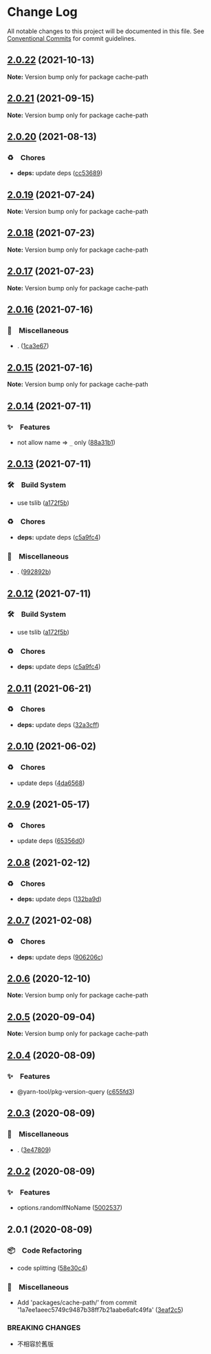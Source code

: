 # Change Log

All notable changes to this project will be documented in this file.
See [Conventional Commits](https://conventionalcommits.org) for commit guidelines.

## [2.0.22](https://github.com/bluelovers/ws-yarn-workspaces/compare/cache-path@2.0.21...cache-path@2.0.22) (2021-10-13)

**Note:** Version bump only for package cache-path





## [2.0.21](https://github.com/bluelovers/ws-yarn-workspaces/compare/cache-path@2.0.20...cache-path@2.0.21) (2021-09-15)

**Note:** Version bump only for package cache-path





## [2.0.20](https://github.com/bluelovers/ws-yarn-workspaces/compare/cache-path@2.0.19...cache-path@2.0.20) (2021-08-13)


### ♻️　Chores

* **deps:** update deps ([cc53689](https://github.com/bluelovers/ws-yarn-workspaces/commit/cc53689dadd1334672807d4737c0e6400b15aba0))





## [2.0.19](https://github.com/bluelovers/ws-yarn-workspaces/compare/cache-path@2.0.18...cache-path@2.0.19) (2021-07-24)

**Note:** Version bump only for package cache-path





## [2.0.18](https://github.com/bluelovers/ws-yarn-workspaces/compare/cache-path@2.0.17...cache-path@2.0.18) (2021-07-23)

**Note:** Version bump only for package cache-path





## [2.0.17](https://github.com/bluelovers/ws-yarn-workspaces/compare/cache-path@2.0.16...cache-path@2.0.17) (2021-07-23)

**Note:** Version bump only for package cache-path





## [2.0.16](https://github.com/bluelovers/ws-yarn-workspaces/compare/cache-path@2.0.14...cache-path@2.0.16) (2021-07-16)


### 🔖　Miscellaneous

* . ([1ca3e67](https://github.com/bluelovers/ws-yarn-workspaces/commit/1ca3e671f12b47170bfdd2f38e9e515f3d63d961))





## [2.0.15](https://github.com/bluelovers/ws-yarn-workspaces/compare/cache-path@2.0.14...cache-path@2.0.15) (2021-07-16)

**Note:** Version bump only for package cache-path





## [2.0.14](https://github.com/bluelovers/ws-yarn-workspaces/compare/cache-path@2.0.13...cache-path@2.0.14) (2021-07-11)


### ✨　Features

* not allow name => `_` only ([88a31b1](https://github.com/bluelovers/ws-yarn-workspaces/commit/88a31b1731058e13507da34a33cf4b8818f47ac2))





## [2.0.13](https://github.com/bluelovers/ws-yarn-workspaces/compare/cache-path@2.0.11...cache-path@2.0.13) (2021-07-11)


### 🛠　Build System

* use tslib ([a172f5b](https://github.com/bluelovers/ws-yarn-workspaces/commit/a172f5b85b6b74256ebc8707435e0756adfd533a))


### ♻️　Chores

* **deps:** update deps ([c5a9fc4](https://github.com/bluelovers/ws-yarn-workspaces/commit/c5a9fc47e24cc599de16024f960b6dff12741d2f))


### 🔖　Miscellaneous

* . ([992892b](https://github.com/bluelovers/ws-yarn-workspaces/commit/992892bbf110cad2a8ee559521fc64506700e228))





## [2.0.12](https://github.com/bluelovers/ws-yarn-workspaces/compare/cache-path@2.0.11...cache-path@2.0.12) (2021-07-11)


### 🛠　Build System

* use tslib ([a172f5b](https://github.com/bluelovers/ws-yarn-workspaces/commit/a172f5b85b6b74256ebc8707435e0756adfd533a))


### ♻️　Chores

* **deps:** update deps ([c5a9fc4](https://github.com/bluelovers/ws-yarn-workspaces/commit/c5a9fc47e24cc599de16024f960b6dff12741d2f))





## [2.0.11](https://github.com/bluelovers/ws-yarn-workspaces/compare/cache-path@2.0.10...cache-path@2.0.11) (2021-06-21)


### ♻️　Chores

* **deps:** update deps ([32a3cff](https://github.com/bluelovers/ws-yarn-workspaces/commit/32a3cff85a28c9c7e26ab9e13860c025f9c32b1c))





## [2.0.10](https://github.com/bluelovers/ws-yarn-workspaces/compare/cache-path@2.0.9...cache-path@2.0.10) (2021-06-02)


### ♻️　Chores

* update deps ([4da6568](https://github.com/bluelovers/ws-yarn-workspaces/commit/4da65683a914d70a296533568d412df3f9a90e93))





## [2.0.9](https://github.com/bluelovers/ws-yarn-workspaces/compare/cache-path@2.0.8...cache-path@2.0.9) (2021-05-17)


### ♻️　Chores

* update deps ([65356d0](https://github.com/bluelovers/ws-yarn-workspaces/commit/65356d095752ea1c9b5524380e1fcee659871562))





## [2.0.8](https://github.com/bluelovers/ws-yarn-workspaces/compare/cache-path@2.0.7...cache-path@2.0.8) (2021-02-12)


### ♻️　Chores

* **deps:** update deps ([132ba9d](https://github.com/bluelovers/ws-yarn-workspaces/commit/132ba9d8373adf141fb1824ade9c252be9ee2fd9))





## [2.0.7](https://github.com/bluelovers/ws-yarn-workspaces/compare/cache-path@2.0.6...cache-path@2.0.7) (2021-02-08)


### ♻️　Chores

* **deps:** update deps ([906206c](https://github.com/bluelovers/ws-yarn-workspaces/commit/906206ce453c9a3ee3d17f7cb80c4c3e8910785b))





## [2.0.6](https://github.com/bluelovers/ws-yarn-workspaces/compare/cache-path@2.0.5...cache-path@2.0.6) (2020-12-10)

**Note:** Version bump only for package cache-path





## [2.0.5](https://github.com/bluelovers/ws-yarn-workspaces/compare/cache-path@2.0.4...cache-path@2.0.5) (2020-09-04)

**Note:** Version bump only for package cache-path





## [2.0.4](https://github.com/bluelovers/ws-yarn-workspaces/compare/cache-path@2.0.3...cache-path@2.0.4) (2020-08-09)


### ✨　Features

* @yarn-tool/pkg-version-query ([c655fd3](https://github.com/bluelovers/ws-yarn-workspaces/commit/c655fd3babdd4c26722b4ae209070147474bef71))





## [2.0.3](https://github.com/bluelovers/ws-yarn-workspaces/compare/cache-path@2.0.2...cache-path@2.0.3) (2020-08-09)


### 🔖　Miscellaneous

* . ([3e47809](https://github.com/bluelovers/ws-yarn-workspaces/commit/3e47809e9e320cfcfafd15eba2291c4f5abd3a8f))





## [2.0.2](https://github.com/bluelovers/ws-yarn-workspaces/compare/cache-path@2.0.1...cache-path@2.0.2) (2020-08-09)


### ✨　Features

* options.randomIfNoName ([5002537](https://github.com/bluelovers/ws-yarn-workspaces/commit/50025375ec379cef63d57cd4d522e53da27fc8b0))





## 2.0.1 (2020-08-09)


### 📦　Code Refactoring

* code splitting ([58e30c4](https://github.com/bluelovers/ws-yarn-workspaces/commit/58e30c44f5f647718f7493869843624a97a93363))


### 🔖　Miscellaneous

* Add 'packages/cache-path/' from commit '1a7ee1aeec5749c9487b38ff7b21aabe6afc49fa' ([3eaf2c5](https://github.com/bluelovers/ws-yarn-workspaces/commit/3eaf2c5343896756f10389cb7026aeeeabb4aef9))


### BREAKING CHANGES

* 不相容於舊版
